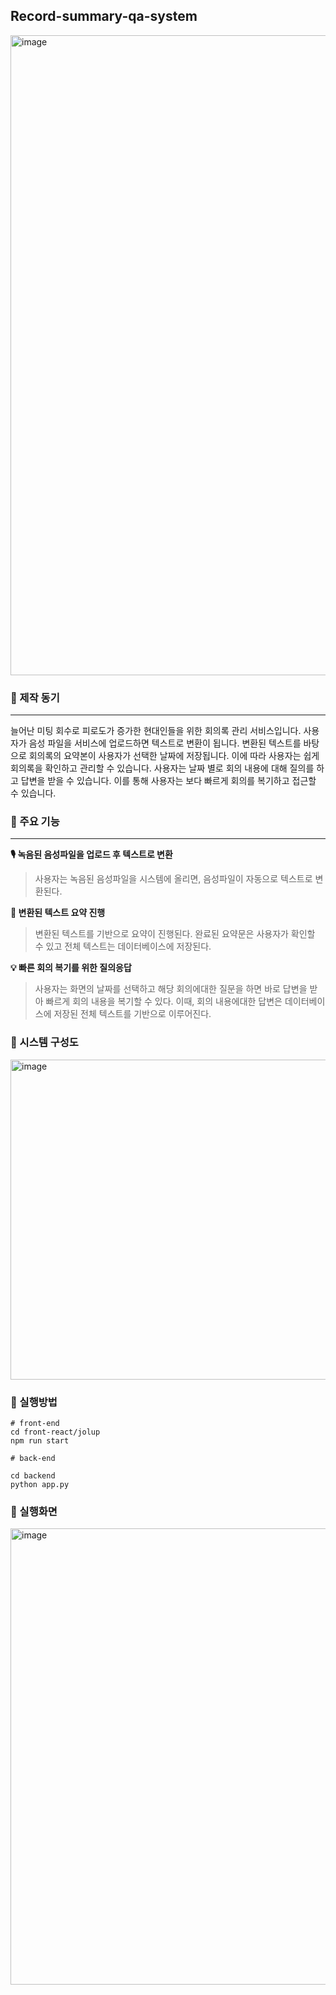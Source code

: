 ## Record-summary-qa-system
<img width="1024" alt="image" src="https://user-images.githubusercontent.com/82494506/236672751-3065f611-4f6c-4014-b25c-5ef131d8733f.png">

### 📌 제작 동기
----
늘어난 미팅 회수로 피로도가 증가한 현대인들을 위한 회의록 관리 서비스입니다. 사용자가 음성 파일을 서비스에 업로드하면 텍스트로 변환이 됩니다. 변환된 텍스트를 바탕으로 회의록의 요약본이 사용자가 선택한 날짜에 저장됩니다. 이에 따라 사용자는 쉽게 회의록을 확인하고 관리할 수 있습니다.
사용자는 날짜 별로 회의 내용에 대해 질의를 하고 답변을 받을 수 있습니다. 이를 통해 사용자는 보다 빠르게 회의를 복기하고 접근할 수 있습니다. 

### 📌 주요 기능
------
**🎙️ 녹음된 음성파일을 업로드 후 텍스트로 변환**   
> 사용자는 녹음된 음성파일을 시스템에 올리면, 음성파일이 자동으로 텍스트로 변환된다.  

**📑 변환된 텍스트 요약 진행**   
> 변환된 텍스트를 기반으로 요약이 진행된다. 완료된 요약문은 사용자가 확인할 수 있고 전체 텍스트는 데이터베이스에 저장된다.

**💡 빠른 회의 복기를 위한 질의응답**
> 사용자는 화면의 날짜를 선택하고 해당 회의에대한 질문을 하면 바로 답변을 받아 빠르게 회의 내용을 복기할 수 있다. 이때, 회의 내용에대한 답변은 데이터베이스에 저장된 전체 텍스트를 기반으로 이루어진다. 

### 📌 시스템 구성도
<img width="512" alt="image" src="https://github.com/skku-skku/Record-summary-qa-system/assets/80453200/cde7da16-a4b8-4da4-b0fe-05742ff9daad">

### 📌 실행방법
```
# front-end
cd front-react/jolup
npm run start

# back-end

cd backend
python app.py
```
### 📌 실행화면
<img width="730" alt="image" src="https://github.com/skku-skku/Record-summary-qa-system/assets/80453200/9651af1a-2229-4eee-80df-394431fdf9a3">
